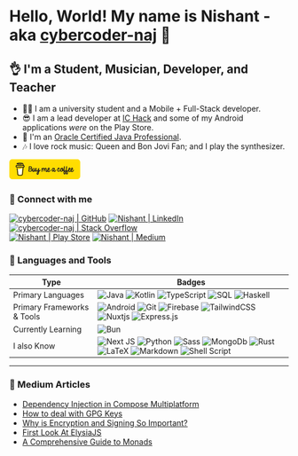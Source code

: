 # Hello, World! My name is Nishant - aka [cybercoder-naj][website] 👋

## 👌 I'm a Student, Musician, Developer, and Teacher

- ‍🧑‍🎓 I am a university student and a Mobile + Full-Stack developer.
- 😎 I am a lead developer at [IC Hack](https://ichack.org) and some of my Android applications *were* on the Play Store.
- 🏅 I'm an [Oracle Certified Java Professional][badge].
- 🎶 I love rock music: Queen and Bon Jovi Fan; and I play the synthesizer.

<a href="https://www.buymeacoffee.com/cybercoder.naj" target="_blank"><img src="./bmc-button.svg" width="128"></a>

### 🤝 Connect with me

[![cybercoder-naj | GitHub](https://img.shields.io/badge/GitHub-100000?style=for-the-badge&logo=github&logoColor=white)][github]
[![Nishant | LinkedIn](https://img.shields.io/badge/LinkedIn-0077B5?style=for-the-badge&logo=linkedin&logoColor=white)][linkedin]
[![cybercoder-naj | Stack Overflow](https://img.shields.io/badge/Stack_Overflow-FE7A16?style=for-the-badge&logo=stack-overflow&logoColor=white)][stackoverflow] \
[![Nishant | Play Store](https://img.shields.io/badge/Google_Play-414141?style=for-the-badge&logo=google-play&logoColor=white)][playstore]
[![Nishant | Medium](https://img.shields.io/badge/Medium-12100E?style=for-the-badge&logo=medium&logoColor=white)][medium]

### 🧠 Languages and Tools

| Type | Badges |
| -- | -- |
| Primary Languages | ![Java](https://img.shields.io/badge/java-%23ED8B00.svg?&style=for-the-badge&logo=java&logoColor=white) ![Kotlin](https://img.shields.io/badge/kotlin-%230095D5.svg?&style=for-the-badge&logo=kotlin&logoColor=white) ![TypeScript](https://img.shields.io/badge/typescript-%23007ACC.svg?style=for-the-badge&logo=typescript&logoColor=white) ![SQL](https://img.shields.io/badge/postgres-%23316192.svg?style=for-the-badge&logo=postgresql&logoColor=white) ![Haskell](https://img.shields.io/badge/Haskell-5e5086?style=for-the-badge&logo=haskell&logoColor=white) |
| Primary Frameworks & Tools |  ![Android](https://img.shields.io/badge/Android%20-green.svg?&style=for-the-badge&logo=Android&logoColor=white) ![Git](https://img.shields.io/badge/git%20-%23F05033.svg?&style=for-the-badge&logo=git&logoColor=white) ![Firebase](https://img.shields.io/badge/firebase%20-%23039BE5.svg?&style=for-the-badge&logo=firebase) ![TailwindCSS](https://img.shields.io/badge/tailwindcss-%2338B2AC.svg?style=for-the-badge&logo=tailwind-css&logoColor=white) ![Nuxtjs](https://img.shields.io/badge/Nuxt-002E3B?style=for-the-badge&logo=nuxtdotjs&logoColor=#00DC82) ![Express.js](https://img.shields.io/badge/express.js-%23404d59.svg?style=for-the-badge&logo=express&logoColor=%2361DAFB) | 
| Currently Learning | ![Bun](https://img.shields.io/badge/Bun-%23000000.svg?style=for-the-badge&logo=bun&logoColor=white) |
| I also Know | ![Next JS](https://img.shields.io/badge/Next-black?style=for-the-badge&logo=next.js&logoColor=white) ![Python](https://img.shields.io/badge/python-3670A0?style=for-the-badge&logo=python&logoColor=ffdd54) ![Sass](https://img.shields.io/badge/SASS%20-hotpink.svg?&style=for-the-badge&logo=SASS&logoColor=white) ![MongoDb](https://img.shields.io/badge/MongoDB-%234ea94b.svg?&style=for-the-badge&logo=mongodb&logoColor=white) ![Rust](https://img.shields.io/badge/rust-%23000000.svg?style=for-the-badge&logo=rust&logoColor=white) ![LaTeX](https://img.shields.io/badge/latex-%23008080.svg?&style=for-the-badge&logo=latex&logoColor=white) ![Markdown](https://img.shields.io/badge/markdown-%23000000.svg?&style=for-the-badge&logo=markdown&logoColor=white) ![Shell Script](https://img.shields.io/badge/shell_script-%23121011.svg?style=for-the-badge&logo=gnu-bash&logoColor=white) |

---

### 📝 Medium Articles

<!-- MEDIUM:START -->
- [Dependency Injection in Compose Multiplatform](https://proandroiddev.com/dependency-injection-in-compose-multiplatform-a2f2894ea737?source=rss-ee489d74c1af------2)
- [How to deal with GPG Keys](https://medium.com/codex/how-to-deal-with-gpg-keys-df7e782c098a?source=rss-ee489d74c1af------2)
- [Why is Encryption and Signing So Important?](https://medium.com/codex/why-is-encryption-and-signing-so-important-8e4ef317a734?source=rss-ee489d74c1af------2)
- [First Look At ElysiaJS](https://medium.com/codex/first-look-at-elysiajs-84ecf1bc8b38?source=rss-ee489d74c1af------2)
- [A Comprehensive Guide to Monads](https://medium.com/codex/a-comprehensive-guide-to-monads-211eb6c71066?source=rss-ee489d74c1af------2)
<!-- MEDIUM:END -->

[github]: https://github.com/cybercoder-naj
[website]: https://cybercoder-naj.github.io
[badge]: https://www.youracclaim.com/badges/79bbfbe8-cdf4-4d8d-b1ba-57efaa5c331d/linked_in_profile
[youtube]: https://www.youtube.com/channel/UCPoU-LKr3XG0IujgCFFt4_A
[linkedin]: https://www.linkedin.com/in/nishant-aanjaney-jalan-3b7659191/
[telegram]: https://t.me/cybercoder_naj
[stackoverflow]: https://stackoverflow.com/users/11292068/nishant-jalan
[hackerrank]: https://www.hackerrank.com/cybercoder_nish1
[playstore]: https://play.google.com/store/apps/developer?id=Nishant+Aanjaney+Jalan
[shw]: https://schoolhouse.world/u/50780?ref=u-z1aylccz1vjxlx?celebrate
[medium]: https://www.medium.com/@cybercoder.naj
